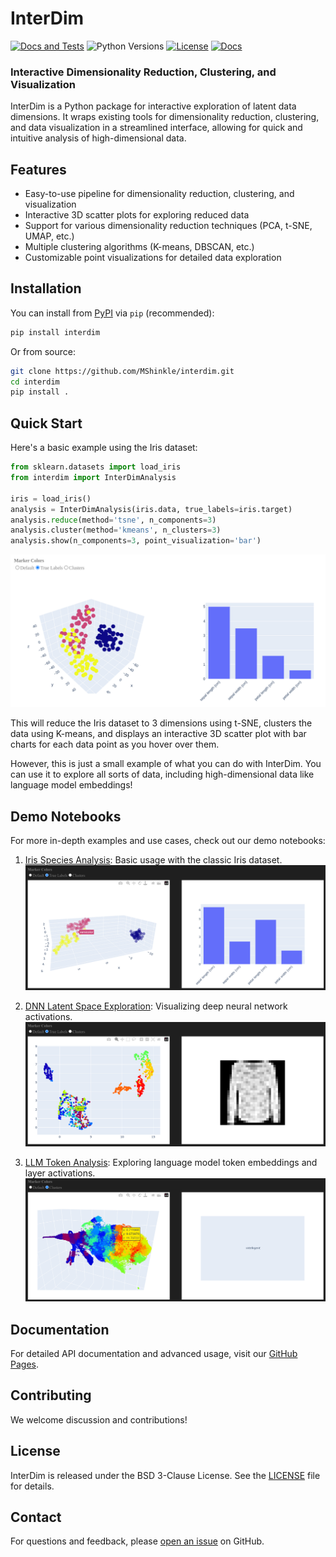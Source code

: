 # InterDim
[![Docs and Tests](https://github.com/MShinkle/interdim/actions/workflows/docs.yml/badge.svg?branch=main&label=tests)](https://github.com/MShinkle/interdim/actions)
![Python Versions](https://img.shields.io/pypi/pyversions/interdim.svg)
[![License](https://img.shields.io/badge/license-BSD--3--Clause-blue.svg)](https://opensource.org/licenses/BSD-3-Clause)
[![Docs](https://img.shields.io/badge/docs-GitHub%20Pages-blue.svg)](https://MShinkle.github.io/interdim)

### Interactive Dimensionality Reduction, Clustering, and Visualization

InterDim is a Python package for interactive exploration of latent data dimensions. It wraps existing tools for dimensionality reduction, clustering, and data visualization in a streamlined interface, allowing for quick and intuitive analysis of high-dimensional data.

## Features

- Easy-to-use pipeline for dimensionality reduction, clustering, and visualization
- Interactive 3D scatter plots for exploring reduced data
- Support for various dimensionality reduction techniques (PCA, t-SNE, UMAP, etc.)
- Multiple clustering algorithms (K-means, DBSCAN, etc.)
- Customizable point visualizations for detailed data exploration

## Installation

You can install from [PyPI](https://pypi.org/project/interdim/) via `pip` (recommended):

```bash
pip install interdim
```

Or from source:

```bash
git clone https://github.com/MShinkle/interdim.git
cd interdim
pip install .
```

## Quick Start

Here's a basic example using the Iris dataset:

```python
from sklearn.datasets import load_iris
from interdim import InterDimAnalysis

iris = load_iris()
analysis = InterDimAnalysis(iris.data, true_labels=iris.target)
analysis.reduce(method='tsne', n_components=3)
analysis.cluster(method='kmeans', n_clusters=3)
analysis.show(n_components=3, point_visualization='bar')
```

![3D Scatter Plot with Interactive Bar Charts](https://raw.githubusercontent.com/MShinkle/interdim/refs/heads/main/docs/images/iris_plot.png)

This will reduce the Iris dataset to 3 dimensions using t-SNE, clusters the data using K-means, and displays an interactive 3D scatter plot with bar charts for each data point as you hover over them.

However, this is just a small example of what you can do with InterDim. You can use it to explore all sorts of data, including high-dimensional data like language model embeddings!

## Demo Notebooks

For more in-depth examples and use cases, check out our demo notebooks:

1. [Iris Species Analysis](https://github.com/MShinkle/interdim/blob/main/notebooks/IRIS_visualization.ipynb): Basic usage with the classic Iris dataset.
![Iris Species Analysis](https://raw.githubusercontent.com/MShinkle/interdim/refs/heads/main/docs/images/iris_plot_pretty.png)

2. [DNN Latent Space Exploration](https://github.com/MShinkle/interdim/blob/main/notebooks/DNN_latents.ipynb): Visualizing deep neural network activations.
![DNN Latent Space Exploration](https://raw.githubusercontent.com/MShinkle/interdim/refs/heads/main/docs/images/fashion_plot.png)

3. [LLM Token Analysis](https://github.com/MShinkle/interdim/blob/main/notebooks/LLM_token_embeddings.ipynb): Exploring language model token embeddings and layer activations.
![LLM Token Analysis](https://raw.githubusercontent.com/MShinkle/interdim/refs/heads/main/docs/images/llm_weevil.png)

## Documentation

For detailed API documentation and advanced usage, visit our [GitHub Pages](https://MShinkle.github.io/interdim).

## Contributing

We welcome discussion and contributions!

## License

InterDim is released under the BSD 3-Clause License. See the [LICENSE](https://github.com/MShinkle/interdim/blob/main/LICENSE) file for details.

## Contact

For questions and feedback, please [open an issue](https://github.com/MShinkle/interdim/issues) on GitHub.
